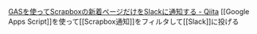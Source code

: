 
[GASを使ってScrapboxの新着ページだけをSlackに通知する - Qiita](https://qiita.com/kn1cht/items/691a22076270eb8b8ef8)
[[Google Apps Script]]を使って[[Scrapbox通知]]をフィルタして[[Slack]]に投げる
